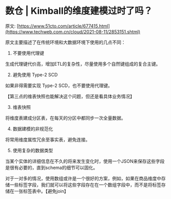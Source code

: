 # 数仓 | Kimball的维度建模过时了吗？

原文: [https://www.51cto.com/article/677415.html](https://www.techweb.com.cn/cloud/2021-08-11/2853151.shtml)

原文主要描述了在传统环境和大数据环境下使用的几点不同：

1. 不要使用代理键

生成代理键代价高，增加ETL的复杂性，尽量使用多个自然键组成的复合主键。

2. 避免使用 Type-2 SCD

如果非得需要实现 Type-2 SCD，也不要使用代理键。

【第三点的维表快照也能解决这个问题，但还是看具体业务情况】

3. 维表快照

将维度表建成分区表，在每天的分区中都同步一次全量数据。

4. 数据建模的非规范化

将常用维度属性冗余至事实表，避免连接。

5. 使用复杂的数据类型

当某个实体的详细信息在不久的将来发生变化时，使用一个JSON来保存这些字段是很有必要的，直到schema的细节可以固化。

对于一对多的情况，使用数组或许是一个很好的方案，例如，如果在商品维度中存储一些标签字段，我们就可以将这些字段存在在一个数组字段中，而不是将标签存储在一张标签表中。【避免join】